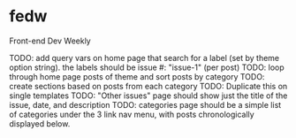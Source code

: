 fedw
====

Front-end Dev Weekly


TODO: add query vars on home page that search for a label (set by theme option string). the labels should be issue #: "issue-1" (per post)
TODO: loop through home page posts of theme and sort posts by category
TODO: create sections based on posts from each category
TODO: Duplicate this on single templates
TODO: "Other issues" page should show just the title of the issue, date, and description
TODO: categories page should be a simple list of categories under the 3 link nav menu, with posts chronologically displayed below.